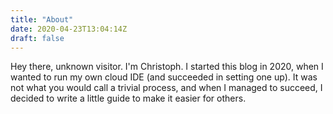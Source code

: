 ```yaml
---
title: "About"
date: 2020-04-23T13:04:14Z
draft: false
---
```


Hey there, unknown visitor. I'm Christoph. I started this blog in 2020, when I wanted to run my own cloud IDE (and succeeded in setting one up). It was not what you would call a trivial process, and when I managed to succeed, I decided to write a little guide to make it easier for others.

